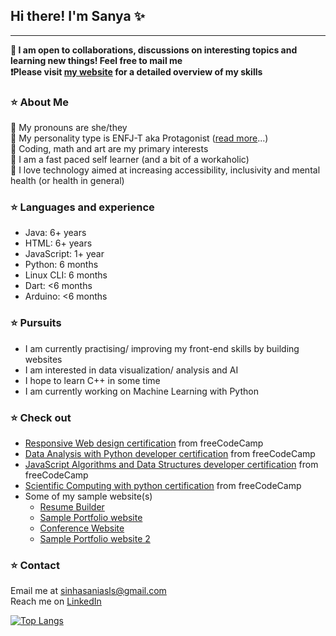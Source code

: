 <!-- ### Hi there 👋 -->

<!--
**Sanya1001/Sanya1001** is a ✨ _special_ ✨ repository because its `README.md` (this file) appears on your GitHub profile.

Here are some ideas to get you started:

- 🔭 I’m currently working on ...
- 🌱 I’m currently learning ...
- 👯 I’m looking to collaborate on ...
- 🤔 I’m looking for help with ...
- 💬 Ask me about ...
- 📫 How to reach me: ...
- 😄 Pronouns: ...
- ⚡ Fun fact: ...
-->
## Hi there! I'm Sanya ✨ 
<hr style="color: blue">

**🎀 I am open to collaborations, discussions on interesting topics and learning new things! Feel free to mail me**  
**❗️Please visit [my website](https://sanya1001.github.io/) for a detailed overview of my skills**

### ⭐️ About Me
📍 My pronouns are she/they   
📍 My personality type is ENFJ-T aka Protagonist ([read more](https://www.16personalities.com/enfj-personality)...)  
📍 Coding, math and art are my primary interests       
📍 I am a fast paced self learner (and a bit of a workaholic)          
📍 I love technology aimed at increasing accessibility, inclusivity and mental health (or health in general)        

### ⭐️ Languages and experience
- Java: 6+ years
- HTML: 6+ years
- JavaScript: 1+ year
- Python: 6 months    
- Linux CLI: 6 months
- Dart: <6 months
- Arduino: <6 months

### ⭐️ Pursuits
- I am currently practising/ improving my front-end skills by building websites     
- I am interested in data visualization/ analysis and AI            
- I hope to learn C++ in some time     
- I am currently working on Machine Learning with Python      

### ⭐️ Check out
- [Responsive Web design certification](https://www.freecodecamp.org/certification/sanya1001/responsive-web-design) from freeCodeCamp
- [Data Analysis with Python developer certification](https://www.freecodecamp.org/certification/sanya1001/data-analysis-with-python-v7) from freeCodeCamp
- [JavaScript Algorithms and Data Structures developer certification](https://www.freecodecamp.org/certification/sanya1001/javascript-algorithms-and-data-structures) from freeCodeCamp
- [Scientific Computing with python certification](https://www.freecodecamp.org/certification/sanya1001/scientific-computing-with-python-v7) from freeCodeCamp
- Some of my sample website(s)
    - [Resume Builder](https://sanya1001.github.io/rbuild)
    - [Sample Portfolio website](https://sanya1001.github.io/portfolio)
    - [Conference Website](https://clear-workshop.github.io/)
    - [Sample Portfolio website 2](https://sanya1001.github.io/portfolio2/)

### ⭐️ Contact
Email me at sinhasaniasls@gmail.com      
Reach me on [LinkedIn](https://www.linkedin.com/in/sania-sinha-20aa07216/)

[![Top Langs](https://github-readme-stats.vercel.app/api/top-langs/?username=Sanya1001&layout=compact&langs_count=5)](https://github.com/anuraghazra/github-readme-stats)
